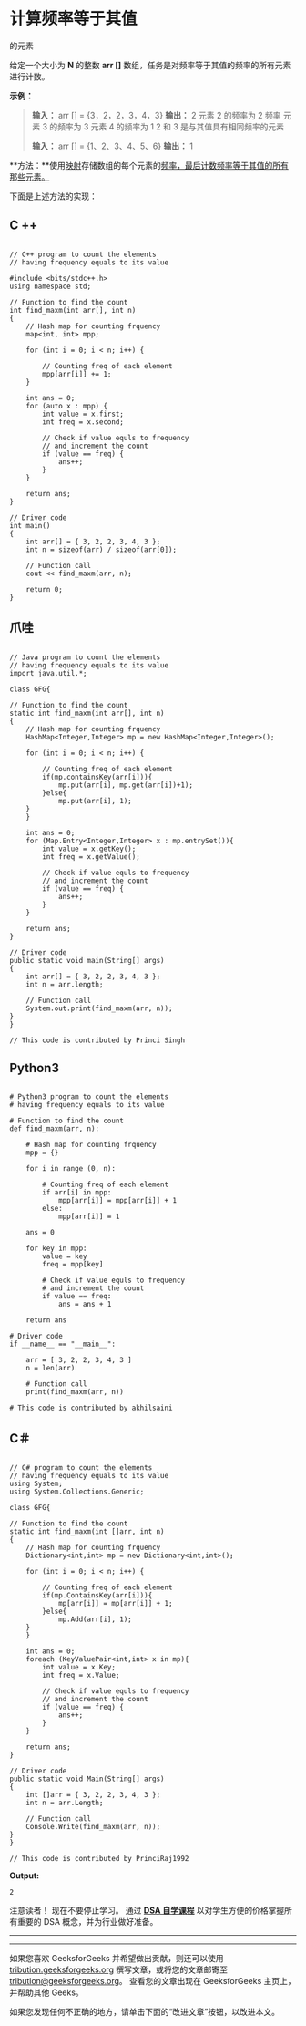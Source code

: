 # 计算频率等于其值

的元素

给定一个大小为 **N** 的整数 **arr []** 数组，任务是对频率等于其值的频率的所有元素进行计数。

**示例：**

> **输入：** arr [] = {3，2，2，3，4，3}
> **输出：** 2
> 元素 2 的频率为 2
> 频率 元素 3 的频率为 3
> 元素 4 的频率为 1
> 2 和 3 是与其值具有相同频率的元素
> 
> **输入：** arr [] = {1、2、3、4、5、6}
> **输出：** 1

**方法：**使用[映射](http://www.geeksforgeeks.org/map-associative-containers-the-c-standard-template-library-stl/)存储数组的每个元素的[频率，最后计数频率等于其值的所有那些元素。](https://www.geeksforgeeks.org/counting-frequencies-of-array-elements/)

下面是上述方法的实现：

## C ++

```

// C++ program to count the elements
// having frequency equals to its value

#include <bits/stdc++.h>
using namespace std;

// Function to find the count
int find_maxm(int arr[], int n)
{
    // Hash map for counting frquency
    map<int, int> mpp;

    for (int i = 0; i < n; i++) {

        // Counting freq of each element
        mpp[arr[i]] += 1;
    }

    int ans = 0;
    for (auto x : mpp) {
        int value = x.first;
        int freq = x.second;

        // Check if value equls to frequency
        // and increment the count
        if (value == freq) {
            ans++;
        }
    }

    return ans;
}

// Driver code
int main()
{
    int arr[] = { 3, 2, 2, 3, 4, 3 };
    int n = sizeof(arr) / sizeof(arr[0]);

    // Function call
    cout << find_maxm(arr, n);

    return 0;
}

```

## 爪哇

```

// Java program to count the elements
// having frequency equals to its value
import java.util.*;

class GFG{

// Function to find the count
static int find_maxm(int arr[], int n)
{
    // Hash map for counting frquency
    HashMap<Integer,Integer> mp = new HashMap<Integer,Integer>();

    for (int i = 0; i < n; i++) {

        // Counting freq of each element
        if(mp.containsKey(arr[i])){
            mp.put(arr[i], mp.get(arr[i])+1);
        }else{
            mp.put(arr[i], 1);
    }
    }

    int ans = 0;
    for (Map.Entry<Integer,Integer> x : mp.entrySet()){
        int value = x.getKey();
        int freq = x.getValue();

        // Check if value equls to frequency
        // and increment the count
        if (value == freq) {
            ans++;
        }
    }

    return ans;
}

// Driver code
public static void main(String[] args)
{
    int arr[] = { 3, 2, 2, 3, 4, 3 };
    int n = arr.length;

    // Function call
    System.out.print(find_maxm(arr, n)); 
}
}

// This code is contributed by Princi Singh

```

## Python3

```

# Python3 program to count the elements
# having frequency equals to its value

# Function to find the count
def find_maxm(arr, n):

    # Hash map for counting frquency
    mpp = {}

    for i in range (0, n):

        # Counting freq of each element
        if arr[i] in mpp:
            mpp[arr[i]] = mpp[arr[i]] + 1
        else:
            mpp[arr[i]] = 1

    ans = 0

    for key in mpp:
        value = key
        freq = mpp[key]

        # Check if value equls to frequency
        # and increment the count
        if value == freq:
            ans = ans + 1

    return ans

# Driver code
if __name__ == "__main__":

    arr = [ 3, 2, 2, 3, 4, 3 ]
    n = len(arr)

    # Function call
    print(find_maxm(arr, n))

# This code is contributed by akhilsaini

```

## C＃

```

// C# program to count the elements
// having frequency equals to its value
using System;
using System.Collections.Generic;

class GFG{

// Function to find the count
static int find_maxm(int []arr, int n)
{
    // Hash map for counting frquency
    Dictionary<int,int> mp = new Dictionary<int,int>();

    for (int i = 0; i < n; i++) {

        // Counting freq of each element
        if(mp.ContainsKey(arr[i])){
            mp[arr[i]] = mp[arr[i]] + 1;
        }else{
            mp.Add(arr[i], 1);
    }
    }

    int ans = 0;
    foreach (KeyValuePair<int,int> x in mp){
        int value = x.Key;
        int freq = x.Value;

        // Check if value equls to frequency
        // and increment the count
        if (value == freq) {
            ans++;
        }
    }

    return ans;
}

// Driver code
public static void Main(String[] args)
{
    int []arr = { 3, 2, 2, 3, 4, 3 };
    int n = arr.Length;

    // Function call
    Console.Write(find_maxm(arr, n)); 
}
}

// This code is contributed by PrinciRaj1992

```

**Output:** 

```
2

```

注意读者！ 现在不要停止学习。 通过 [**DSA 自学课程**](https://practice.geeksforgeeks.org/courses/dsa-self-paced?utm_source=geeksforgeeks&utm_medium=article&utm_campaign=gfg_article_dsa_content_bottom) 以对学生方便的价格掌握所有重要的 DSA 概念，并为行业做好准备。

* * *

* * *

如果您喜欢 GeeksforGeeks 并希望做出贡献，则还可以使用 [tribution.geeksforgeeks.org](https://contribute.geeksforgeeks.org/) 撰写文章，或将您的文章邮寄至 tribution@geeksforgeeks.org。 查看您的文章出现在 GeeksforGeeks 主页上，并帮助其他 Geeks。

如果您发现任何不正确的地方，请单击下面的“改进文章”按钮，以改进本文。